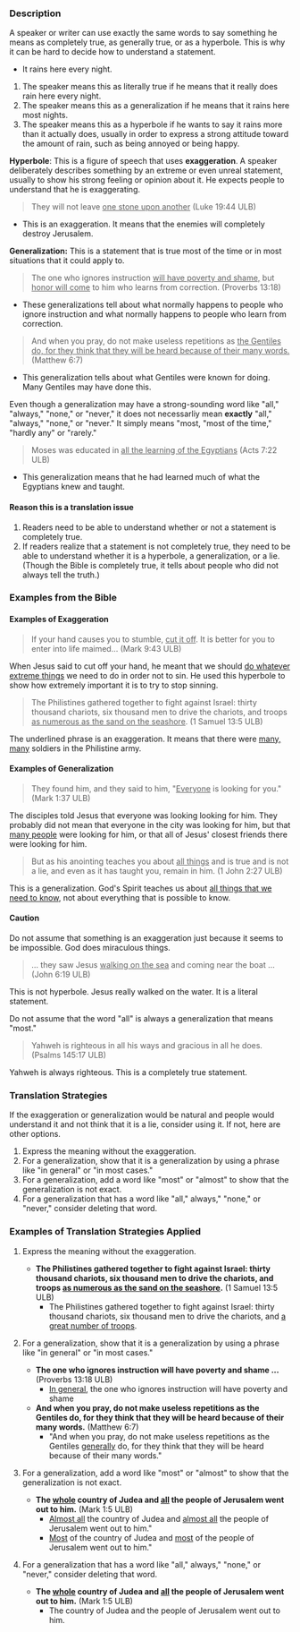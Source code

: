 

### Description

A speaker or writer can use exactly the same words to say something he means as completely true, as generally true, or as a hyperbole. This is why it can be hard to decide how to understand a statement.

* It rains here every night. 

1. The speaker means this as literally true if he means that it really does rain here every night.
2. The speaker means this as a generalization if he means that it rains here most nights.
3. The speaker means this as a hyperbole if he wants to say it rains more than it actually does, usually in order to express a strong attitude toward the amount of rain, such as being annoyed or being happy.

**Hyperbole**: This is a figure of speech that uses **exaggeration**. A speaker deliberately describes something by an extreme or even unreal statement, usually to show his strong feeling or opinion about it. He expects people to understand that he is exaggerating. 

>They will not leave <u>one stone upon another</u> (Luke 19:44 ULB)

* This is an exaggeration. It means that the enemies will completely destroy Jerusalem.

**Generalization:** This is a statement that is true most of the time or in most situations that it could apply to. 

>The one who ignores instruction <u>will have poverty and shame,</u>
>but <u>honor will come</u> to him who learns from correction. (Proverbs 13:18)

* These generalizations tell about what normally happens to people who ignore instruction and what normally happens to people who learn from correction. 

>And when you pray, do not make useless repetitions as <u>the Gentiles do, for they think that they will be heard because of their many words.</u> (Matthew 6:7)

* This generalization tells about what Gentiles were known for doing. Many Gentiles may have done this.

Even though a generalization may have a strong-sounding word like "all," "always," "none," or "never," it does not necessarliy mean **exactly** "all," "always," "none," or "never." It  simply means "most, "most of the time," "hardly any" or "rarely."

>Moses was educated in <u>all the learning of the Egyptians</u> (Acts 7:22 ULB)

* This generalization means that he had learned much of what the Egyptians knew and taught.

#### Reason this is a translation issue

1. Readers need to be able to understand whether or not a statement is completely true.
2. If readers realize that a statement is not completely true, they need to be able to understand whether it is a hyperbole, a generalization, or a lie. (Though the Bible is completely true, it tells about people who did not always tell the truth.)


### Examples from the Bible

#### Examples of Exaggeration

>If your hand causes you to stumble, <u>cut it off</u>. It is better for you to enter into life maimed… (Mark 9:43 ULB)

When Jesus said to cut off your hand, he meant that we should <u>do whatever extreme things</u> we need to do in order not to sin. He used this hyperbole to show how extremely important it is to try to stop sinning. 

>The Philistines gathered together to fight against Israel: thirty thousand chariots, six thousand men to drive the chariots, and troops <u>as numerous as the sand on the seashore</u>. (1 Samuel 13:5 ULB)

The underlined phrase is an exaggeration. It means that there were <u>many, many</u> soldiers in the Philistine army. 

#### Examples of Generalization

>They found him, and they said to him, "<u>Everyone</u> is looking for you." (Mark 1:37 ULB)

The disciples told Jesus that everyone was looking looking for him. They probably did not mean that everyone in the city was looking for him, but that <u>many people</u> were looking for him, or that all of Jesus' closest friends there were looking for him.

>But as his anointing teaches you about <u>all things</u> and is true and is not a lie, and even as it has taught you, remain in him. (1 John 2:27 ULB)  

 This is a generalization. God's Spirit teaches us about <u>all things that we need to know</u>, not about everything that is possible to know.

#### Caution

Do not assume that something is an exaggeration just because it seems to be impossible. God does miraculous things.
>… they saw Jesus <u>walking on the sea</u> and coming near the boat … (John 6:19 ULB)  

This  is not hyperbole. Jesus really walked on the water. It is a literal statement.

Do not assume that the word "all" is always a generalization that means "most."

>Yahweh is righteous in all his ways
>and gracious in all he does. (Psalms 145:17 ULB) 

Yahweh is always righteous. This is a completely true statement.

### Translation Strategies

If the exaggeration or generalization would be natural and people would understand it and not think that it is a lie, consider using it. If not, here are other options.

1. Express the meaning without the exaggeration. 
2. For a generalization, show that it is a generalization by using a phrase like "in general" or "in most cases." 
3. For a generalization, add a word like "most" or "almost" to show that the generalization is not exact.
3. For a generalization that has a word like "all," always," "none," or "never," consider deleting that word. 


### Examples of Translation Strategies Applied

1. Express the meaning without the exaggeration.

    * **The Philistines gathered together to fight against Israel: thirty thousand chariots, six thousand men to drive the chariots, and troops <u>as numerous as the sand on the seashore</u>.** (1 Samuel 13:5 ULB)
        * The Philistines gathered together to fight against Israel: thirty thousand chariots, six thousand men to drive the chariots, and <u>a great number of troops</u>.

2. For a generalization, show that it is a generalization by using a phrase like "in general" or "in most cases." 

    * **The one who ignores instruction will have poverty and shame ...** (Proverbs 13:18 ULB)
        * <u>In general,</u> the one who ignores instruction will have poverty and shame
    * **And when you pray, do not make useless repetitions as the Gentiles do, for they think that they will be heard because of their many words.** (Matthew 6:7)
        * "And when you pray, do not make useless repetitions as the Gentiles <u>generally</u> do, for they think that they will be heard because of their many words." 

3. For a generalization, add a word like "most" or "almost" to show that the generalization is not exact. 

    * **The <u>whole</u> country of Judea and <u>all</u> the people of Jerusalem went out to him.** (Mark 1:5 ULB)
        * <u>Almost all</u> the country of Judea and <u>almost all</u> the people of Jerusalem went out to him."
        * <u>Most</u> of the country of Judea and <u>most</u> of the people of Jerusalem went out to him."

4. For a generalization that has a word like "all," always," "none," or "never," consider deleting that word.

    * **The <u>whole</u> country of Judea and <u>all</u> the people of Jerusalem went out to him.** (Mark 1:5 ULB)
        * The country of Judea and the people of Jerusalem went out to him.

